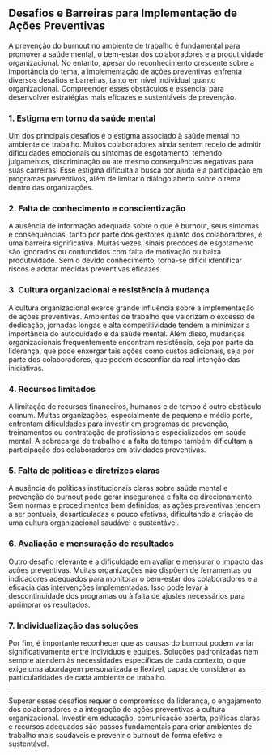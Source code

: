 
## Desafios e Barreiras para Implementação de Ações Preventivas

A prevenção do burnout no ambiente de trabalho é fundamental para promover a saúde mental, o bem-estar dos colaboradores e a produtividade organizacional. No entanto, apesar do reconhecimento crescente sobre a importância do tema, a implementação de ações preventivas enfrenta diversos desafios e barreiras, tanto em nível individual quanto organizacional. Compreender esses obstáculos é essencial para desenvolver estratégias mais eficazes e sustentáveis de prevenção.

### 1. Estigma em torno da saúde mental

Um dos principais desafios é o estigma associado à saúde mental no ambiente de trabalho. Muitos colaboradores ainda sentem receio de admitir dificuldades emocionais ou sintomas de esgotamento, temendo julgamentos, discriminação ou até mesmo consequências negativas para suas carreiras. Esse estigma dificulta a busca por ajuda e a participação em programas preventivos, além de limitar o diálogo aberto sobre o tema dentro das organizações.

### 2. Falta de conhecimento e conscientização

A ausência de informação adequada sobre o que é burnout, seus sintomas e consequências, tanto por parte dos gestores quanto dos colaboradores, é uma barreira significativa. Muitas vezes, sinais precoces de esgotamento são ignorados ou confundidos com falta de motivação ou baixa produtividade. Sem o devido conhecimento, torna-se difícil identificar riscos e adotar medidas preventivas eficazes.

### 3. Cultura organizacional e resistência à mudança

A cultura organizacional exerce grande influência sobre a implementação de ações preventivas. Ambientes de trabalho que valorizam o excesso de dedicação, jornadas longas e alta competitividade tendem a minimizar a importância do autocuidado e da saúde mental. Além disso, mudanças organizacionais frequentemente encontram resistência, seja por parte da liderança, que pode enxergar tais ações como custos adicionais, seja por parte dos colaboradores, que podem desconfiar da real intenção das iniciativas.

### 4. Recursos limitados

A limitação de recursos financeiros, humanos e de tempo é outro obstáculo comum. Muitas organizações, especialmente de pequeno e médio porte, enfrentam dificuldades para investir em programas de prevenção, treinamentos ou contratação de profissionais especializados em saúde mental. A sobrecarga de trabalho e a falta de tempo também dificultam a participação dos colaboradores em atividades preventivas.

### 5. Falta de políticas e diretrizes claras

A ausência de políticas institucionais claras sobre saúde mental e prevenção do burnout pode gerar insegurança e falta de direcionamento. Sem normas e procedimentos bem definidos, as ações preventivas tendem a ser pontuais, desarticuladas e pouco efetivas, dificultando a criação de uma cultura organizacional saudável e sustentável.

### 6. Avaliação e mensuração de resultados

Outro desafio relevante é a dificuldade em avaliar e mensurar o impacto das ações preventivas. Muitas organizações não dispõem de ferramentas ou indicadores adequados para monitorar o bem-estar dos colaboradores e a eficácia das intervenções implementadas. Isso pode levar à descontinuidade dos programas ou à falta de ajustes necessários para aprimorar os resultados.

### 7. Individualização das soluções

Por fim, é importante reconhecer que as causas do burnout podem variar significativamente entre indivíduos e equipes. Soluções padronizadas nem sempre atendem às necessidades específicas de cada contexto, o que exige uma abordagem personalizada e flexível, capaz de considerar as particularidades de cada ambiente de trabalho.

---

Superar esses desafios requer o compromisso da liderança, o engajamento dos colaboradores e a integração de ações preventivas à cultura organizacional. Investir em educação, comunicação aberta, políticas claras e recursos adequados são passos fundamentais para criar ambientes de trabalho mais saudáveis e prevenir o burnout de forma efetiva e sustentável.
```
